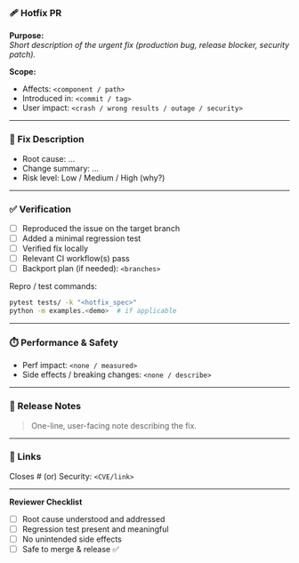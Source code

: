 ### 🩹 Hotfix PR

**Purpose:**  
_Short description of the urgent fix (production bug, release blocker, security patch)._

**Scope:**  
- Affects: `<component / path>`
- Introduced in: `<commit / tag>`
- User impact: `<crash / wrong results / outage / security>`

---

### 🔧 Fix Description
- Root cause: …
- Change summary: …
- Risk level: Low / Medium / High (why?)

---

### ✅ Verification
- [ ] Reproduced the issue on the target branch
- [ ] Added a minimal regression test
- [ ] Verified fix locally
- [ ] Relevant CI workflow(s) pass
- [ ] Backport plan (if needed): `<branches>`

Repro / test commands:
```bash
pytest tests/ -k "<hotfix_spec>"
python -m examples.<demo>  # if applicable
```

---

### ⏱️ Performance & Safety
- Perf impact: `<none / measured>`
- Side effects / breaking changes: `<none / describe>`

---

### 📜 Release Notes
> One-line, user-facing note describing the fix.

---

### 🧠 Links
Closes #<bug-issue-number> (or) Security: `<CVE/link>`

---

**Reviewer Checklist**
- [ ] Root cause understood and addressed
- [ ] Regression test present and meaningful
- [ ] No unintended side effects
- [ ] Safe to merge & release ✅
